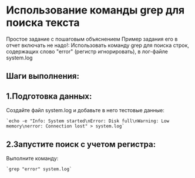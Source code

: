 # Использование команды grep для поиска текста
Простое задание с пошаговым объяснением
Пример задания его в отчет включать не надо!:
Использовать команду grep для поиска строк, содержащих слово "error" (регистр игнорировать), в лог-файле system.log

## Шаги выполнения:

## 1.Подготовка данных:
Создайте файл system.log и добавьте в него тестовые данные:
```
`echo -e "Info: System started\nError: Disk full\nWarning: Low memory\nerror: Connection lost" > system.log`
```
## 2.Запустите поиск с учетом регистра:
Выполните команду:
```
`grep "error" system.log`
```

